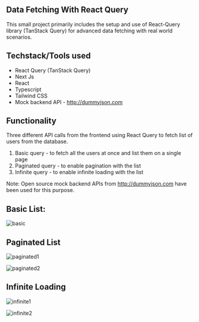## Data Fetching With React Query

This small project primarily includes the setup and use of React-Query library (TanStack Query) for advanced data fetching with real world scenarios.

## Techstack/Tools used

- React Query (TanStack Query)
- Next Js
- React
- Typescript
- Tailwind CSS
- Mock backend API - http://dummyjson.com

## Functionality

Three different API calls from the frontend using React Query to fetch list of users from the database.

1. Basic query - to fetch all the users at once and list them on a single page
2. Paginated query - to enable pagination with the list
3. Infinite query - to enable infinite loading with the list

Note: Open source mock backend APIs from http://dummyjson.com have been used for this purpose.

## Basic List:

![basic](https://github.com/user-attachments/assets/215e080d-95c1-4310-a35e-3d096d254afb)

## Paginated List

![paginated1](https://github.com/user-attachments/assets/f38f0c20-81d3-41f5-8b12-4e14131ef75e)

![paginated2](https://github.com/user-attachments/assets/59dec91c-d6e4-4fcb-8538-def1e91e1cc4)

## Infinite Loading

![infinite1](https://github.com/user-attachments/assets/75425ca1-c18a-4a37-a1e1-5b81d74527d1)

![infinite2](https://github.com/user-attachments/assets/6f98ab67-c347-4a94-a5d6-c0e8d5a08983)
